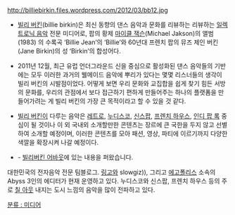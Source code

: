 <http://billiebirkin.files.wordpress.com/2012/03/bb12.jpg>

  -
    [빌리 버킨](/빌리_버킨 "wikilink")(billie birkin)은 최신 동향의 댄스 음악과 문화를 리뷰하는
    리뷰하는 [일렉트로닉 음악](/일렉트로닉_음악 "wikilink") 전문 미디어로, 팝의 황제 [마이클
    잭슨](/마이클_잭슨 "wikilink")(Michael Jakson)의 앨범 <Thriller> (1983) 의
    수록곡 ‘Billie Jean’의 ‘Billie’와 60년대 프렌치 팝의 뮤즈 제인 버킨(Jane Birkin)의 성
    ‘Birkin’의 합성어다.

<!-- end list -->

  -
    2011년 12월, 최근 유럽 언더그라운드 신을 중심으로 활성화된 댄스 음악들의 기반에는 모두 이러한 과거의 웰메이드
    음악에 뿌리가 있다는 몇몇 리스너들의 생각이 빌리 버킨의 시발점이었다. 어떻게 보면 우리 문화와 교집합을 쉽게
    찾기 힘든 서방의 문화를, 우리의 관점에서 보다 접근하기 편하게 만들어주는 하나의 플랫폼을 만들어가려는 게 빌리 버킨의
    가장 큰 목적이라고 할 수 있을 것 같다.

<!-- end list -->

  -
    [빌리 버킨이](/빌리_버킨 "wikilink") 다루는 음악은 [레트로](/레트로 "wikilink"),
    [누디스코](/누디스코 "wikilink"), [신스팝](/신스팝 "wikilink"), [프렌치
    하우스](/프렌치_하우스 "wikilink"), [인디 팝 록](/인디_팝_록 "wikilink") 중심이 될
    것이나 이 외 국내외 소개할만한 콘텐츠는 장르에 큰 국한을 두지 않고 선별하여 소개할 예정이며, 이러한 콘텐츠를 모아
    패션, 영상, 파티에 이르기까지 다양한 색깔을 확장시켜 나갈 예정이다.

<!-- end list -->

  -
    \- [빌리버킨 어바웃](http://billiebirkin.com/about/)에 있는 내용을 퍼왔습니다.

대한민국의 전자음악 전문 팀블로그. [링고와](/링고 "wikilink") slowgiz)), 그리고
[에고폴리스](/에고폴리스 "wikilink") 소속의 Abyss 3인의 에디터가 현재
운영하고 있다. 누디스코와 신스팝, 프렌치 하우스 등의 주로 [칠 아웃](/칠_아웃 "wikilink") 내지는
도시 느낌의 음악을 많이 전파하고 있다.

[분류 : 미디어](/분류_:_미디어 "wikilink")